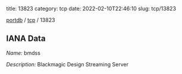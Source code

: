 title: 13823
category: tcp
date: 2022-02-10T22:46:10
slug: tcp/13823

[portdb](/) / [tcp](/category/tcp.html) / 13823


## IANA Data

_Name:_ bmdss

_Description:_ Blackmagic Design Streaming Server

